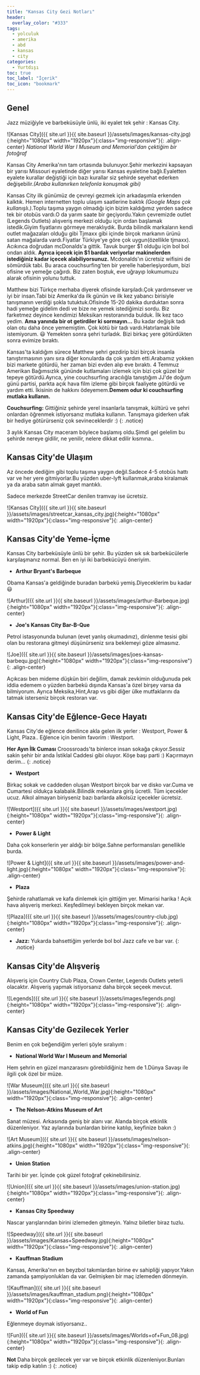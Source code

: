 ```yaml
---
title: "Kansas City Gezi Notları"
header:
  overlay_color: "#333"
tags:
  - yolculuk
  - amerika
  - abd
  - kansas
  - city
categories:
  - Yurtdışı
toc: true
toc_label: "İçerik"
toc_icon: "bookmark"
---
```

## Genel

Jazz müziğiyle ve barbeküsüyle ünlü, iki eyalet tek şehir : Kansas City.

![Kansas City]({{ site.url }}{{ site.baseurl }}/assets/images/kansas-city.jpg){:height="1080px" width="1920px"}{:class="img-responsive"}{: .align-center}
*National World War I Museum and Memorial'dan çektiğim bir fotoğraf*

Kansas City Amerika'nın tam ortasında bulunuyor.Şehir merkezini kapsayan bir yarısı Missouri eyaletinde diğer yarısı Kansas eyaletine bağlı.Eyaletten eyalete kurallar değiştiği için bazı kurallar siz şehirde seyehat ederken değişebilir.*(Araba kullanırken telefonla konuşmak gibi)*

Kansas City ilk günümüz de çevreyi gezmek için arkadaşımla erkenden kalktık. Hemen internetten toplu ulaşım saatlerine baktık *(Google Maps çok kullanışlı.)*.Toplu taşıma yaygın olmadığı için bizim kaldığımız yerden sadece tek bir otobüs vardı.O da yarım saate bir geçiyordu.Yakın çevremizde outlet (Legends Outlets) alışveriş merkezi olduğu için ordan başlamak istedik.Giyim fiyatlarını görmeye meraklıydık. Burda bilindik markaların kendi outlet mağazaları olduğu gibi Tjmaxx gibi içinde birçok markanın ürünü satan mağalarda vardı.Fiyatlar Türkiye'ye göre çok uygun(özellikle tjmaxx). Acıkınca doğrudan mcDonalds'a gittik. Tavuk burger $1 olduğu için bol bol ondan aldık. **Ayrıca içecek için $1 bardak veriyorlar makinelerden istediğiniz kadar içecek alabiliyorsunuz.** Mcdonalds'ın ücretsiz wifisini de sömürdük tabi. Bu araca couchsurfing'ten bir yerelle haberleşiyordum, bizi ofisine ve yemeğe çağırdı. Biz zaten boştuk, eve uğrayıp lokumumuzu alarak ofisinin yolunu tuttuk.

Matthew bizi Türkçe merhaba diyerek ofisinde karşıladı.Çok yardımsever ve iyi bir insan.Tabi biz Amerika'da ilk günün ve ilk kez yabancı birisiyle tanışmanın verdiği şokla tutuktuk.Ofisinde 15-20 dakika durduktan sonra hadi yemeğe gidelim dedi ve bize ne yemek istediğimizi sordu. Biz farketmez deyince kendimizi Meksikan restoranında bulduk. İlk kez taco yedim. **Ama yanında bir ot getirdiler ki sormayın...** Bu kadar değişik tadı olan otu daha önce yememiştim. Çok kötü bir tadı vardı.Hatırlamak bile istemiyorum. :smiley: Yemekten sonra şehri turladık. Bizi birkaç yere götürdükten sonra evimize bıraktı.

Kansas'ta kaldığım sürece Matthew şehri gezdirip bizi birçok insanla tanıştırmasının yanı sıra diğer konularda da çok yardım etti.Arabamız yokken bizi markete götürdü, her zaman bizi evden alıp eve bıraktı. 4 Temmuz Amerikan Bağımsızlık gününde kutlamaları izlemek için bizi çok güzel bir tepeye götürdü.Ayrıca, yine couchsurfing aracılığla tanıştığım JJ'de doğum günü partisi, parkta açık hava film izleme gibi birçok faaliyete götürdü ve yardım etti. İkisinin de hakkını ödeyemem.**Demem odur ki couchsurfing mutlaka kullanın.**

**Couchsurfing:** Gittiğiniz şehirde yerel insanlarla tanışmak, kültürü ve şehri onlardan öğrenmek istiyorsanız mutlaka kullanın. Tanışmaya giderken ufak bir hediye götürürseniz çok sevineceklerdir :)
{: .notice}

3 aylık Kansas City maceram böylece başlamış oldu.Şimdi gel gelelim bu şehirde nereye gidilir, ne yenilir, nelere dikkat edilir kısmına..

## Kansas City'de Ulaşım

Az öncede dediğim gibi toplu taşıma yaygın değil.Sadece 4-5 otobüs hattı var ve her yere gitmiyorlar.Bu yüzden uber-lyft kullanmak,araba kiralamak ya da araba satın almak gayet mantıklı.

Sadece merkezde StreetCar denilen tramvay ise ücretsiz.

![Kansas City]({{ site.url }}{{ site.baseurl }}/assets/images/streetcar_kansas_city.jpg){:height="1080px" width="1920px"}{:class="img-responsive"}{: .align-center}


## Kansas City'de Yeme-İçme

Kansas City barbeküsüyle ünlü bir şehir. Bu yüzden sık sık barbekücülerle karşılaşmanız normal. Ben en iyi iki barbekücüyü öneriyim.

* **Arthur Bryant's Barbeque**

Obama Kansas'a geldiğinde buradan barbekü yemiş.Diyeceklerim bu kadar :smiley:

![Arthur]({{ site.url }}{{ site.baseurl }}/assets/images/arthur-Barbeque.jpg){:height="1080px" width="1920px"}{:class="img-responsive"}{: .align-center}

* **Joe's Kansas City Bar-B-Que**  

Petrol istasyonunda bulunan (evet yanlış okumadınız), dinlenme tesisi gibi olan bu restorana gitmeyi düşünürseniz sıra beklemeyi göze almasınız.

![Joe]({{ site.url }}{{ site.baseurl }}/assets/images/joes-kansas-barbequ.jpg){:height="1080px" width="1920px"}{:class="img-responsive"}{: .align-center}

Açıkcası ben mideme düşkün biri değilim, damak zevkimin olduğunuda pek iddia edemem o yüzden barbekü dışında Kansas'a özel birşey varsa da bilmiyorum. Ayrıca Meksika,Hint,Arap vs gibi diğer ülke mutfaklarını da tatmak isterseniz birçok restoran var.


## Kansas City'de Eğlence-Gece Hayatı

Kansas City'de eğlence denilince akla gelen ilk yerler : Westport, Power & Light, Plaza.. Eğlence için benim favorim : Westport.

**Her Ayın İlk Cuması** Croossroads'ta binlerce insan sokağa çıkıyor.Sessiz sakin şehir bir anda İstiklal Caddesi gibi oluyor. Köşe başı parti :) Kaçırmayın derim...
{: .notice}



* **Westport**

Birkaç sokak ve caddeden oluşan Westport birçok bar ve disko var.Cuma ve Cumartesi oldukça kalabalık.Bilindik mekanlara giriş ücretli. Tüm içecekler ucuz. Alkol almayan biriyseniz bazı barlarda alkolsüz içecekler ücretsiz.

![Westport]({{ site.url }}{{ site.baseurl }}/assets/images/westport.jpg){:height="1080px" width="1920px"}{:class="img-responsive"}{: .align-center}

* **Power & Light**

Daha çok konserlerin yer aldığı bir bölge.Sahne performansları genellikle burda.

![Power & Light]({{ site.url }}{{ site.baseurl }}/assets/images/power-and-light.jpg){:height="1080px" width="1920px"}{:class="img-responsive"}{: .align-center}

* **Plaza**

Şehirde rahatlamak ve kafa dinlemek için gittiğim yer. Mimarisi harika ! Açık hava alışveriş merkezi. Keşfedilmeyi bekleyen birçok  mekan var.

![Plaza]({{ site.url }}{{ site.baseurl }}/assets/images/country-club.jpg){:height="1080px" width="1920px"}{:class="img-responsive"}{: .align-center}

* **Jazz:** Yukarda bahsettiğim yerlerde bol bol Jazz cafe ve bar var.
{: .notice}

## Kansas City'de Alışveriş

Alışveriş için Country Club Plaza, Crown Center, Legends Outlets yeterli olacaktır. Alışveriş yapmak istiyorsanız daha birçok seçeek mevcut.

![Legends]({{ site.url }}{{ site.baseurl }}/assets/images/legends.png){:height="1080px" width="1920px"}{:class="img-responsive"}{: .align-center}

## Kansas City'de Gezilecek Yerler

Benim en çok beğendiğim yerleri şöyle sıralıyım :

* **National World War I Museum and Memorial**

Hem şehrin en güzel manzarasını görebildiğiniz hem de 1.Dünya Savaşı ile ilgili çok özel bir müze.

![War Museum]({{ site.url }}{{ site.baseurl }}/assets/images/National_World_War.jpg){:height="1080px" width="1920px"}{:class="img-responsive"}{: .align-center}

* **The Nelson-Atkins Museum of Art**

Sanat müzesi. Arkasında geniş bir alanı var. Alanda birçok etkinlik düzenleniyor. Yaz aylarında bunlardan birine katılıp, keyfinize bakın :)

![Art Museum]({{ site.url }}{{ site.baseurl }}/assets/images/nelson-atkins.jpg){:height="1080px" width="1920px"}{:class="img-responsive"}{: .align-center}

* **Union Station**

Tarihi bir yer. İçinde çok güzel fotoğraf çekinebilirsiniz.

![Union]({{ site.url }}{{ site.baseurl }}/assets/images/union-station.jpg){:height="1080px" width="1920px"}{:class="img-responsive"}{: .align-center}

* **Kansas City Speedway**

Nascar yarışlarından birini izlemeden gitmeyin. Yalnız biletler biraz tuzlu.

![Speedway]({{ site.url }}{{ site.baseurl }}/assets/images/Kansas+Speedway.jpg){:height="1080px" width="1920px"}{:class="img-responsive"}{: .align-center}

* **Kauffman Stadium**

Kansas, Amerika'nın en beyzbol takımlardan birine ev sahipliği yapıyor.Yakın zamanda şampiyonlukları da var. Gelmişken bir maç izlemeden dönmeyin.

![Kauffman]({{ site.url }}{{ site.baseurl }}/assets/images/kauffman_stadium.png){:height="1080px" width="1920px"}{:class="img-responsive"}{: .align-center}

* **World of Fun**

Eğlenmeye doymak istiyorsanız..

![Fun]({{ site.url }}{{ site.baseurl }}/assets/images/Worlds+of+Fun_08.jpg){:height="1080px" width="1920px"}{:class="img-responsive"}{: .align-center}

**Not** Daha birçok gezilecek yer var ve birçok etkinlik düzenleniyor.Bunları takip edip katılın :)
{: .notice}
